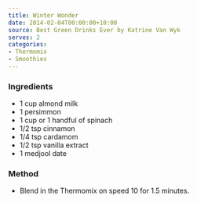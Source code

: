 ```yaml
---
title: Winter Wonder
date: 2014-02-04T00:00:00+10:00
source: Best Green Drinks Ever by Katrine Van Wyk
serves: 2
categories:
- Thermomix
- Smoothies
---
```











### Ingredients

* 1 cup almond milk
* 1 persimmon
* 1 cup or 1 handful of spinach
* 1/2 tsp cinnamon
* 1/4 tsp cardamom
* 1/2 tsp vanilla extract
* 1 medjool date

### Method

* Blend in the Thermomix on speed 10 for 1.5 minutes.
